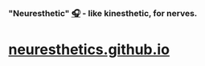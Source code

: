 
### "Neuresthetic" [🎧](https://translate.google.com/?sl=auto&tl=en&text=neuresthetic&op=translate) - like kinesthetic, for nerves.

# [neuresthetics.github.io]([https://github.com/neuresthetics](https://neuresthetics.github.io/))
